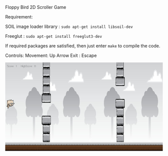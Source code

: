 Floppy Bird 2D Scroller Game

Requirement:

SOIL image loader library : `sudo apt-get install libsoil-dev`

Freeglut : `sudo apt-get install freeglut3-dev`

If required packages are satisfied, then just enter `make` to compile the code.

Controls: Movement: Up Arrow Exit : Escape

![Alt text](/WorkOut/temp_files/floppy.jpg?raw=true "floppy")
